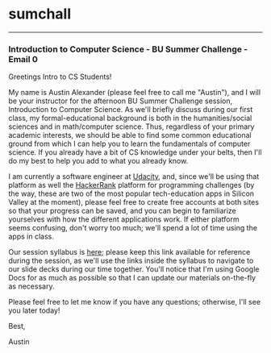 # sumchall

---
### Introduction to Computer Science - BU Summer Challenge - Email 0

Greetings Intro to CS Students!

My name is Austin Alexander (please feel free to call me "Austin"), and I will be your instructor for the afternoon BU Summer Challenge session, Introduction to Computer Science. As we'll briefly discuss during our first class, my formal-educational background is both in the humanities/social sciences and in math/computer science. Thus, regardless of your primary academic interests, we should be able to find some common educational ground from which I can help you to learn the fundamentals of computer science. If you already have a bit of CS knowledge under your belts, then I'll do my best to help you add to what you already know.

I am currently a software engineer at [Udacity](https://www.udacity.com/), and, since we'll be using that platform as well the [HackerRank](https://www.hackerrank.com/) platform for programming challenges (by the way, these are two of the most popular tech-education apps in Silicon Valley at the moment), please feel free to create free accounts at both sites so that your progress can be saved, and you can begin to familiarize yourselves with how the different applications work. If either platform seems confusing, don't worry too much; we'll spend a lot of time using the apps in class.

Our session syllabus is [here](https://docs.google.com/document/d/1jpz6JtxZ1sfnagKH1WcAvXeWwDjYBjHYYEej6Wvdqzs/edit?usp=sharing); please keep this link available for reference during the session, as we'll use the links inside the syllabus to navigate to our slide decks during our time together. You'll notice that I'm using Google Docs for as much as possible so that I can update our materials on-the-fly as necessary.

Please feel free to let me know if you have any questions; otherwise, I'll see you later today!

Best,

Austin
